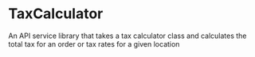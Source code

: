 # TaxCalculator
An API service library that takes a tax calculator class and calculates the total tax for an order or tax rates for a given location
